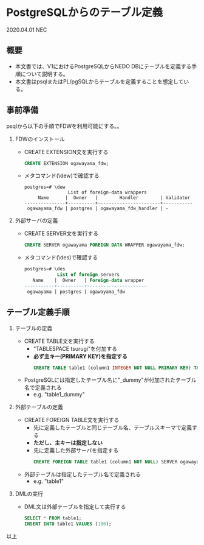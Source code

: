 # PostgreSQLからのテーブル定義
2020.04.01 NEC

## 概要

* 本文書では、V1におけるPostgreSQLからNEDO DBにテーブルを定義する手順について説明する。
* 本文書はpsqlまたはPL/pgSQLからテーブルを定義することを想定している。

## 事前準備

psqlから以下の手順でFDWを利用可能にする。。

1. FDWのインストール
	* CREATE EXTENSION文を実行する
		```sql
		CREATE EXTENSION ogawayama_fdw;
		```
	* メタコマンド(\dew)で確認する
		```
		postgres=# \dew
                        List of foreign-data wrappers
             Name      |  Owner   |        Handler        | Validator
		---------------+----------+-----------------------+-----------
 		 ogawayama_fdw | postgres | ogawayama_fdw_handler | -
		```

1. 外部サーバの定義
	* CREATE SERVER文を実行する
		```sql
		CREATE SERVER ogawayama FOREIGN DATA WRAPPER ogawayama_fdw;
		```
	* メタコマンド(\des)で確認する
		```sql
		postgres=# \des
                    List of foreign servers
   		   Name    |  Owner   | Foreign-data wrapper
		-----------+----------+----------------------
 		 ogawayama | postgres | ogawayama_fdw
		```

## テーブル定義手順

1. テーブルの定義
	* CREATE TABLE文を実行する
		* "TABLESPACE tsurugi"を付加する
		* **必ず主キー(PRIMARY KEY)を指定する**
			```sql
			CREATE TABLE table1 (column1 INTEGER NOT NULL PRIMARY KEY) TABLESPACE tsurugi;
			```
	* PostgreSQLには指定したテーブル名に"_dummy"が付加されたテーブル名で定義される
		* e.g. "table1_dummy"

1. 外部テーブルの定義
	* CREATE FOREIGN TABLE文を実行する
		* 先に定義したテーブルと同じテーブル名、テーブルスキーマで定義する
		* **ただし、主キーは指定しない**
		* 先に定義した外部サーバを指定する
			```sql
			CREATE FOREIGN TABLE table1 (column1 NOT NULL) SERVER ogawayama;
			```
	* 外部テーブルは指定したテーブル名で定義される
		* e.g. "table1"

1. DMLの実行
	* DML文は外部テーブルを指定して実行する
		```sql
		SELECT * FROM table1;
		INSERT INTO table1 VALUES (100);
		```

以上
